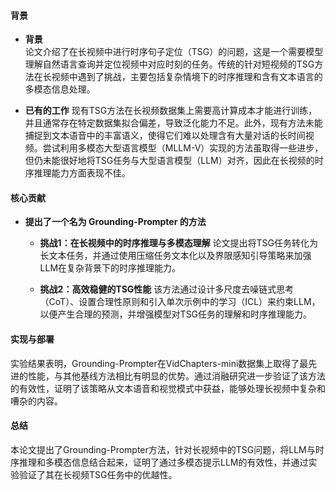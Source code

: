 #### 背景
- **背景**       
    论文介绍了在长视频中进行时序句子定位（TSG）的问题，这是一个需要模型理解自然语言查询并定位视频中对应时刻的任务。传统的针对短视频的TSG方法在长视频中遇到了挑战，主要包括复杂情境下的时序推理和含有文本语言的多模态信息处理。

- **已有的工作**
    现有TSG方法在长视频数据集上需要高计算成本才能进行训练，并且通常存在特定数据集拟合偏差，导致泛化能力不足。此外，现有方法未能捕捉到文本语音中的丰富语义，使得它们难以处理含有大量对话的长时间视频。尝试利用多模态大型语言模型（MLLM-V）实现的方法虽取得一些进步，但仍未能很好地将TSG任务与大型语言模型（LLM）对齐，因此在长视频的时序推理能力方面表现不佳。

#### 核心贡献
- **提出了一个名为 Grounding-Prompter 的方法**
    - **挑战1：在长视频中的时序推理与多模态理解**
        论文提出将TSG任务转化为长文本任务，并通过使用压缩任务文本化以及界限感知引导策略来加强LLM在复杂背景下的时序推理能力。

    - **挑战2：高效稳健的TSG性能**
        该方法通过设计多尺度去噪链式思考（CoT）、设置合理性原则和引入单次示例中的学习（ICL）来约束LLM，以便产生合理的预测，并增强模型对TSG任务的理解和时序推理能力。

#### 实现与部署
实验结果表明，Grounding-Prompter在VidChapters-mini数据集上取得了最先进的性能，与其他基线方法相比有明显的优势。通过消融研究进一步验证了该方法的有效性，证明了该策略从文本语音和视觉模式中获益，能够处理长视频中复杂和嘈杂的内容。

#### 总结
本论文提出了Grounding-Prompter方法，针对长视频中的TSG问题，将LLM与时序推理和多模态信息结合起来，证明了通过多模态提示LLM的有效性，并通过实验验证了其在长视频TSG任务中的优越性。